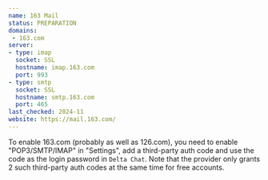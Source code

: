 ```yaml
---
name: 163 Mail
status: PREPARATION
domains:
 - 163.com
server:
- type: imap
  socket: SSL
  hostname: imap.163.com
  port: 993
- type: smtp
  socket: SSL
  hostname: smtp.163.com
  port: 465
last_checked: 2024-11
website: https://mail.163.com/
---
```


To enable 163.com (probably as well as 126.com), you need to enable "POP3/SMTP/IMAP" in "Settings", add a third-party auth code and use the code as the login password in `Delta Chat`. Note that the provider only grants 2 such third-party auth codes at the same time  for free accounts.
